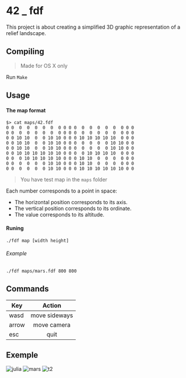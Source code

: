 # 42 _ fdf


This project is about creating a simplified 3D graphic representation of a relief landscape.

## Compiling
> Made for OS X only

Run `Make`

## Usage
#### The map format
```
$> cat maps/42.fdf
0 0  0  0  0  0  0  0 0 0 0  0  0  0  0  0  0 0 0
0 0  0  0  0  0  0  0 0 0 0  0  0  0  0  0  0 0 0
0 0 10 10  0  0 10 10 0 0 0 10 10 10 10 10  0 0 0
0 0 10 10  0  0 10 10 0 0 0  0  0  0  0 10 10 0 0
0 0 10 10  0  0 10 10 0 0 0  0  0  0  0 10 10 0 0
0 0 10 10 10 10 10 10 0 0 0  0 10 10 10 10  0 0 0
0 0  0 10 10 10 10 10 0 0 0 10 10  0  0  0  0 0 0
0 0  0  0  0  0 10 10 0 0 0 10 10  0  0  0  0 0 0
0 0  0  0  0  0 10 10 0 0 0 10 10 10 10 10 10 0 0
```
> You have test map in the `maps` folder

Each number corresponds to a point in space:
* The horizontal position corresponds to its axis.
* The vertical position corresponds to its ordinate.
* The value corresponds to its altitude.


#### Runing
```
./fdf map [width height]
```
###### Example
```
./fdf maps/mars.fdf 800 800
```

## Commands

| Key  | Action       |
| ---- |:-------------:|
| wasd | move sideways |
| arrow| move camera   |
| esc  | quit          |

## Exemple
![julia](../assets/julia.png)
![mars](../assets/mars.png)
![t2](../assets/t2.png)
